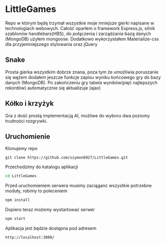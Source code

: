 # LittleGames
Repo w którym będę trzymał wszystkie moje mniejsze gierki napisane w technologiach webowych.
Całość oparłem o framework Express.js, silnik szablonów handlebars(HBS), do połączenia i zarządzania bazą danych (MongoDB)
użyłem mongoose. Dodatkowo wykorzystałem Materialize-css dla przyjemniejszego stylowania oraz jQuery

## Snake
Prosta gierka wszystkim dobrze znana, poza tym że umożliwia poruszanie się wężem dodałem jeszcze funkcje zapisu
wyniku końcowego gry do bazy danych (MongoDB). Po zakończeniu gry tabela wyników(pięć najlepszych rekordów) automatycznie
się aktualizuje (ajax)

## Kółko i krzyżyk
Gra z dość prostą implementacją AI, możliwe do wyboru dwa poziomy trudności rozgrywki.


## Uruchomienie
Klonujemy repo
```
git clone https://github.com/szymon6927/LittleGames.git
```
Przechodzimy do katalogu aplikacji
```bash
cd LittleGames
```
Przed uruchomieniem serwera musimy zaciąganć wszystkie potrzebne moduły, robimy to poleceniem
```javascript
npm install
```
Dopiero teraz możemy wystartować serwer
```javascript
npm start
```
Aplikacja jest będzie dostępna pod adresem
```
http://localhost:3000/
```

